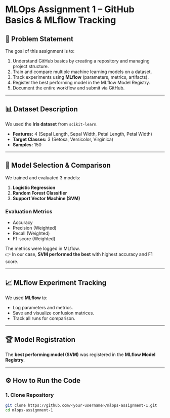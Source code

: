 # MLOps Assignment 1 – GitHub Basics & MLflow Tracking

## 📌 Problem Statement
The goal of this assignment is to:
1. Understand GitHub basics by creating a repository and managing project structure.
2. Train and compare multiple machine learning models on a dataset.
3. Track experiments using **MLflow** (parameters, metrics, artifacts).
4. Register the best performing model in the MLflow Model Registry.
5. Document the entire workflow and submit via GitHub.

---

## 📊 Dataset Description
We used the **Iris dataset** from `scikit-learn`.  
- **Features:** 4 (Sepal Length, Sepal Width, Petal Length, Petal Width)  
- **Target Classes:** 3 (Setosa, Versicolor, Virginica)  
- **Samples:** 150  

---

## 🤖 Model Selection & Comparison
We trained and evaluated 3 models:  
1. **Logistic Regression**  
2. **Random Forest Classifier**  
3. **Support Vector Machine (SVM)**  

### Evaluation Metrics
- Accuracy  
- Precision (Weighted)  
- Recall (Weighted)  
- F1-score (Weighted)  

The metrics were logged in MLflow.  
👉 In our case, **SVM performed the best** with highest accuracy and F1 score.

---

## 📈 MLflow Experiment Tracking
We used **MLflow** to:
- Log parameters and metrics.
- Save and visualize confusion matrices.
- Track all runs for comparison.

---

## 🏆 Model Registration
The **best performing model (SVM)** was registered in the **MLflow Model Registry**.  


---

## ⚙️ How to Run the Code

### 1. Clone Repository
```bash
git clone https://github.com/<your-username>/mlops-assignment-1.git
cd mlops-assignment-1
